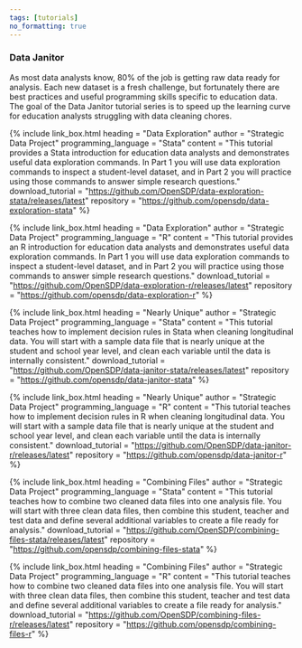```yaml
---
tags: [tutorials]
no_formatting: true
---
```


### Data Janitor
As most data analysts know, 80% of the job is getting raw data ready for analysis. Each new dataset is a fresh challenge, but fortunately there are best practices and useful programming skills specific to education data. The goal of the Data Janitor tutorial series is to speed up the learning curve for education analysts struggling with data cleaning chores.

{% include link_box.html
  heading = "Data Exploration"
  author = "Strategic Data Project"
  programming_language = "Stata"
  content = "This tutorial provides a Stata introduction for education data analysts and demonstrates useful data exploration commands. In Part 1 you will use data exploration commands to inspect a student-level dataset, and in Part 2 you will practice using those commands to answer simple research questions."
  download_tutorial = "https://github.com/OpenSDP/data-exploration-stata/releases/latest"
  repository = "https://github.com/opensdp/data-exploration-stata"
  %}

{% include link_box.html
  heading = "Data Exploration"
  author = "Strategic Data Project"
  programming_language = "R"
  content =  "This tutorial provides an R introduction for education data analysts and demonstrates useful data exploration commands. In Part 1 you will use data exploration commands to inspect a student-level dataset, and in Part 2 you will practice using those commands to answer simple research questions."
  download_tutorial = "https://github.com/OpenSDP/data-exploration-r/releases/latest"
  repository = "https://github.com/opensdp/data-exploration-r"
  %}

{% include link_box.html
  heading = "Nearly Unique"
  author = "Strategic Data Project"
  programming_language = "Stata"
  content = "This tutorial teaches how to implement decision rules in Stata when cleaning longitudinal data. You will start with a sample data file that is nearly unique at the student and school year level, and clean each variable until the data is internally consistent."
  download_tutorial = "https://github.com/OpenSDP/data-janitor-stata/releases/latest"
  repository = "https://github.com/opensdp/data-janitor-stata"
  %}

{% include link_box.html
  heading = "Nearly Unique"
  author = "Strategic Data Project"
  programming_language = "R"
  content =  "This tutorial teaches how to implement decision rules in R when cleaning longitudinal data. You will start with a sample data file that is nearly unique at the student and school year level, and clean each variable until the data is internally consistent."
  download_tutorial = "https://github.com/OpenSDP/data-janitor-r/releases/latest"
  repository = "https://github.com/opensdp/data-janitor-r"
  %}
  
{% include link_box.html
  heading = "Combining Files"
  author = "Strategic Data Project"
  programming_language = "Stata"
  content = "This tutorial teaches how to combine two cleaned data files into one analysis file. You will start with three clean data files, then combine this student, teacher and test data and define several additional variables to create a file ready for analysis."
  download_tutorial = "https://github.com/OpenSDP/combining-files-stata/releases/latest"
  repository = "https://github.com/opensdp/combining-files-stata"
  %}

{% include link_box.html
  heading = "Combining Files"
  author = "Strategic Data Project"
  programming_language = "R"
  content =  "This tutorial teaches how to combine two cleaned data files into one analysis file. You will start with three clean data files, then combine this student, teacher and test data and define several additional variables to create a file ready for analysis."
  download_tutorial = "https://github.com/OpenSDP/combining-files-r/releases/latest"
  repository = "https://github.com/opensdp/combining-files-r"
  %}
